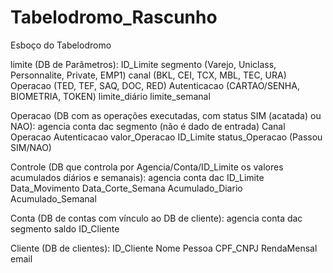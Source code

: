 # Tabelodromo_Rascunho
Esboço do Tabelodromo


limite (DB de Parâmetros):
	ID_Limite
	segmento 			(Varejo, Uniclass, Personnalite, Private, EMP1)
	canal 				(BKL, CEI, TCX, MBL, TEC, URA)
	Operacao 			(TED, TEF, SAQ, DOC, RED)
	Autenticacao 			(CARTAO/SENHA, BIOMETRIA, TOKEN)
	limite_diário
	limite_semanal

Operacao (DB com as operações executadas, com status SIM (acatada) ou NAO):
	agencia
	conta
	dac
	segmento (não é dado de entrada)
	Canal
	Operacao
	Autenticacao
	valor_Operacao
	ID_Limite
	status_Operacao (Passou SIM/NAO)

Controle (DB que controla por Agencia/Conta/ID_Limite os valores acumulados diários e semanais):
	agencia
	conta
	dac
	ID_Limite
	Data_Movimento
	Data_Corte_Semana
	Acumulado_Diario
	Acumulado_Semanal

Conta (DB de contas com vínculo ao DB de cliente):
	agencia
	conta
	dac
	segmento
	saldo
	ID_Cliente 		

Cliente (DB de clientes):
	ID_Cliente
	Nome
	Pessoa
	CPF_CNPJ
	RendaMensal
	email
